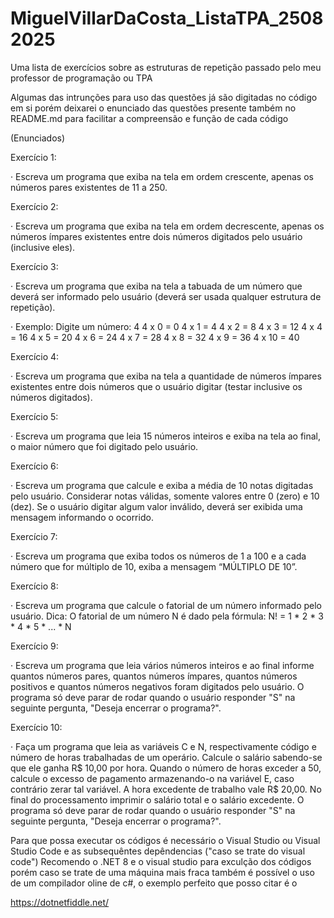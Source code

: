 # MiguelVillarDaCosta_ListaTPA_25082025
Uma lista de exercícios sobre as estruturas de repetição passado pelo meu professor de programação ou TPA

Algumas das intrunções para uso das questões já são digitadas no código em si porém deixarei o enunciado das questões presente também no README.md para facilitar a compreensão e função de cada código

(Enunciados)

Exercício 1:

·         Escreva um programa que exiba na tela em ordem crescente, apenas os números pares existentes de 11 a 250.

Exercício 2:

·         Escreva um programa que exiba na tela em ordem decrescente, apenas os números ímpares existentes entre dois números digitados pelo usuário (inclusive eles).

Exercício 3:

·         Escreva um programa que exiba na tela a tabuada de um número que deverá ser informado pelo usuário (deverá ser usada qualquer estrutura de repetição).

·         Exemplo: Digite um número: 4 4 x 0 = 0 4 x 1 = 4 4 x 2 = 8 4 x 3 = 12 4 x 4 = 16 4 x 5 = 20 4 x 6 = 24 4 x 7 = 28 4 x 8 = 32 4 x 9 = 36 4 x 10 = 40

Exercício 4:

·         Escreva um programa que exiba na tela a quantidade de números ímpares existentes entre dois números que o usuário digitar (testar inclusive os números digitados).

Exercício 5:

·        Escreva um programa que leia 15 números inteiros e exiba na tela ao final, o maior número que foi digitado pelo usuário.

Exercício 6:

·         Escreva um programa que calcule e exiba a média de 10 notas digitadas pelo usuário. Considerar notas válidas, somente valores entre 0 (zero) e 10 (dez). Se o usuário digitar algum valor inválido, deverá ser exibida uma mensagem informando o ocorrido.

Exercício 7:

·         Escreva um programa que exiba todos os números de 1 a 100 e a cada número que for múltiplo de 10, exiba a mensagem “MÚLTIPLO DE 10”.

Exercício 8:

·         Escreva um programa que calcule o fatorial de um número informado pelo usuário. Dica: O fatorial de um número N é dado pela fórmula: N! = 1 * 2 * 3 * 4 * 5 * ... * N

Exercício 9:

·         Escreva um programa que leia vários números inteiros e ao final informe quantos números pares, quantos números ímpares, quantos números positivos e quantos números negativos foram digitados pelo usuário. O programa só deve parar de rodar quando o usuário responder "S" na seguinte pergunta, "Deseja encerrar o programa?".

Exercício 10:

·         Faça um programa que leia as variáveis C e N, respectivamente código e número de horas trabalhadas de um operário. Calcule o salário sabendo-se que ele ganha R$ 10,00 por hora. Quando o número de horas exceder a 50, calcule o excesso de pagamento armazenando-o na variável E, caso contrário zerar tal variável. A hora excedente de trabalho vale R$ 20,00. No final do processamento imprimir o salário total e o salário excedente. O programa só deve parar de rodar quando o usuário responder "S" na seguinte pergunta, "Deseja encerrar o programa?".

Para que possa executar os códigos é necessário o Visual Studio ou Visual Studio Code e as subsequêntes depêndencias ("caso se trate do visual code")
Recomendo o .NET 8 e o visual studio para exculção dos códigos porém caso se trate de uma máquina mais fraca também é possível o uso de um compilador oline de c#, o exemplo perfeito que posso citar é o 

https://dotnetfiddle.net/
